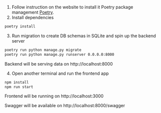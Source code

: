 1. Follow instruction on the website to install it Poetry package management [Poetry](https://python-poetry.org/docs/#installation). 
2. Install dependencies
```bash
poetry install
```
3. Run migration to create DB schemas in SQLite and spin up the backend server
```bash
poetry run python manage.py migrate
poetry run python manage.py runserver 0.0.0.0:8000
```
Backend will be serving data on http://localhost:8000

4. Open another terminal and run the frontend app
```bash
npm install
npm run start
```

Frontend will be running on http://localhost:3000

Swagger will be available on http://localhost:8000/swagger